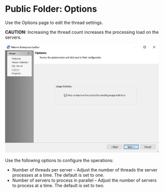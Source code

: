 # Public Folder: Options

Use the Options page to edit the thread settings.

**CAUTION:** Increasing the thread count increases the processing load on the servers.

![Public Folder Action Module Wizard Options page](../../../../../../static/img/product_docs/accessanalyzer/enterpriseauditor/install/application/options.webp)

Use the following options to configure the operations:

- Number of threads per server – Adjust the number of threads the server processes at a time. The
  default is set to one.
- Number of servers to process in parallel – Adjust the number of servers to process at a time. The
  default is set to two.
